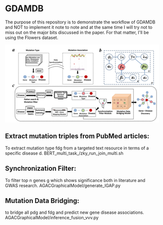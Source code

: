 # GDAMDB
The purpose of this repository is to demonstrate the workflow of 
GDAMDB and NOT to implement it note to note and at the same time I will
 try not to miss out on the major bits discussed in the paper.
 For that matter, I'll be using the Flowers dataset.

![avatar](picture/workflow.png)

## Extract mutation triples from PubMed articles: 
To extract mutation type fdg from a targeted text resource in terms of a specific disease d.
BERT_multi_task_/zky_run_join_multi.sh
 
## Synchronization Filter: 
To filter top n genes g which shows significance both in literature and GWAS research.
AGACGraphicalModel/generate_IGAP.py
 
## Mutation Data Bridging: 
to bridge all pdg and fdg and predict new gene disease associations. 
AGACGraphicalModel/inference_fusion_vvv.py

